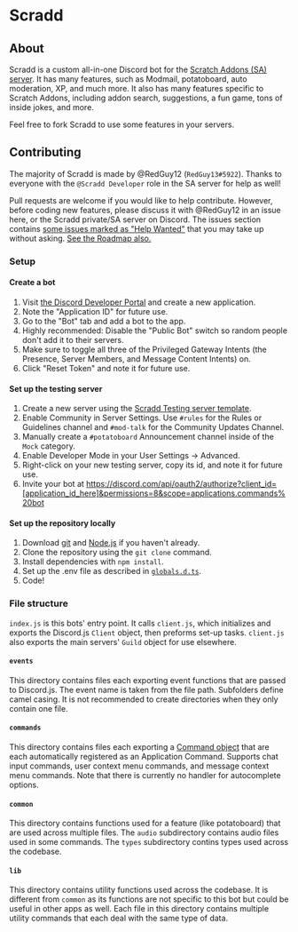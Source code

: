 # Scradd

## About

Scradd is a custom all-in-one Discord bot for the [Scratch Addons (SA) server](https://discord.gg/FPv957V6SD). It has many features, such as Modmail, potatoboard, auto moderation, XP, and much more. It also has many features specific to Scratch Addons, including addon search, suggestions, a fun game, tons of inside jokes, and more.

Feel free to fork Scradd to use some features in your servers.

## Contributing

The majority of Scradd is made by @RedGuy12 (`RedGuy13#5922`). Thanks to everyone with the `@Scradd Developer` role in the SA server for help as well!

Pull requests are welcome if you would like to help contribute. However, before coding new features, please discuss it with @RedGuy12 in an issue here, or the Scradd private/SA server on Discord. The issues section contains [some issues marked as "Help Wanted"](https://github.com/scratchaddons-community/scradd/issues?q=is%3Aissue+is%3Aopen+label%3A%22help+wanted%22) that you may take up without asking. [See the Roadmap also.](https://github.com/orgs/scratchaddons-community/projects/1/views/1?sortedBy%5Bdirection%5D=asc&sortedBy%5BcolumnId%5D=11568385)

### Setup

#### Create a bot

1. Visit [the Discord Developer Portal](https://discord.com/developers/applications) and create a new application.
2. Note the "Application ID" for future use.
3. Go to the "Bot" tab and add a bot to the app.
4. Highly recommended: Disable the "Public Bot" switch so random people don't add it to their servers.
5. Make sure to toggle all three of the Privileged Gateway Intents (the Presence, Server Members, and Message Content Intents) on.
6. Click "Reset Token" and note it for future use.

#### Set up the testing server

1. Create a new server using the [Scradd Testing server template](https://discord.new/htbTxKBq6EVp).
2. Enable Community in Server Settings. Use `#rules` for the Rules or Guidelines channel and `#mod-talk` for the Community Updates Channel.
3. Manually create a `#potatoboard` Announcement channel inside of the `Mock` category.
4. Enable Developer Mode in your User Settings -> Advanced.
5. Right-click on your new testing server, copy its id, and note it for future use.
6. Invite your bot at https://discord.com/api/oauth2/authorize?client_id=[application_id_here]&permissions=8&scope=applications.commands%20bot

#### Set up the repository locally

1. Download [git](https://git-scm.com) and [Node.js](https://nodejs.org) if you haven't already.
2. Clone the repository using the `git clone` command.
3. Install dependencies with `npm install`.
4. Set up the .env file as described in [`globals.d.ts`](/common/types/globals.d.ts).
5. Code!

### File structure

`index.js` is this bots' entry point. It calls `client.js`, which initializes and exports the Discord.js `Client` object, then preforms set-up tasks. `client.js` also exports the main servers' `Guild` object for use elsewhere.

#### `events`

This directory contains files each exporting event functions that are passed to Discord.js. The event name is taken from the file path. Subfolders define camel casing. It is not recommended to create directories when they only contain one file.

#### `commands`

This directory contains files each exporting a [Command object](/common/types/command.d.ts) that are each automatically registered as an Application Command. Supports chat input commands, user context menu commands, and message context menu commands. Note that there is currently no handler for autocomplete options.

#### `common`

This directory contains functions used for a feature (like potatoboard) that are used across multiple files. The `audio` subdirectory contains audio files used in some commands. The `types` subdirectory contins types used across the codebase.

#### `lib`

This directory contains utility functions used across the codebase. It is different from `common` as its functions are not specific to this bot but could be useful in other apps as well. Each file in this directory contains multiple utility commands that each deal with the same type of data.
